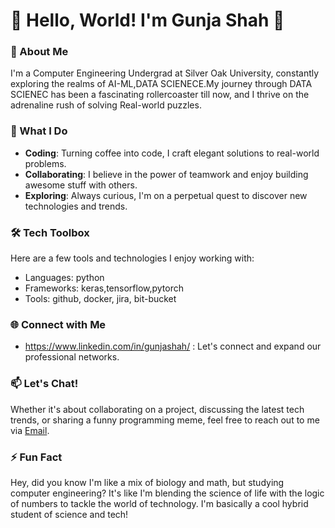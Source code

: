 # 🚀 Hello, World! I'm Gunja Shah 👋

### 🌟 About Me
I'm a Computer Engineering Undergrad at Silver Oak University, constantly exploring the realms of AI-ML,DATA SCIENECE.My journey through DATA SCIENEC has been a fascinating rollercoaster till now, and I thrive on the adrenaline rush of solving Real-world puzzles.

### 💼 What I Do
- **Coding**: Turning coffee into code, I craft elegant solutions to real-world problems.
- **Collaborating**: I believe in the power of teamwork and enjoy building awesome stuff with others.
- **Exploring**: Always curious, I'm on a perpetual quest to discover new technologies and trends.

### 🛠️ Tech Toolbox
Here are a few tools and technologies I enjoy working with:
- Languages: python
- Frameworks: keras,tensorflow,pytorch
- Tools: github, docker, jira, bit-bucket



### 🌐 Connect with Me
- https://www.linkedin.com/in/gunjashah/ : Let's connect and expand our professional networks.

### 📫 Let's Chat!
Whether it's about collaborating on a project, discussing the latest tech trends, or sharing a funny programming meme, feel free to reach out to me via [Email](gunjashah78@gmail.com).

### ⚡ Fun Fact
Hey, did you know I'm like a mix of biology and math, but studying computer engineering? It's like I'm blending the science of life with the logic of numbers to tackle the world of technology. I'm basically a cool hybrid student of science and tech!

